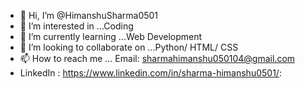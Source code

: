 - 👋 Hi, I’m @HimanshuSharma0501
- 👀 I’m interested in ...Coding
- 🌱 I’m currently learning ...Web Development
- 💞️ I’m looking to collaborate on ...Python/ HTML/ CSS
- 📫 How to reach me ... Email: sharmahimanshu050104@gmail.com
- LinkedIn : https://www.linkedin.com/in/sharma-himanshu0501/:       

<!---
HimanshuSharma0501/HimanshuSharma0501 is a ✨ special ✨ repository because its `README.md` (this file) appears on your GitHub profile.
You can click the Preview link to take a look at your changes.
--->
